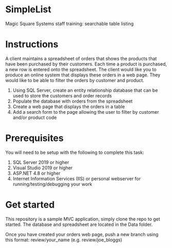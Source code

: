 # SimpleList
Magic Square Systems staff training: searchable table listing

# Instructions
A client maintains a spreadsheet of orders that shows the products that have been purchased by their customers. Each time a product is purchased, a new row is entered onto the spreadsheet. The client would like you to produce an online system that displays these orders in a web page. They would like to be able to filter the orders by customer and product.

1. Using SQL Server, create an entity relationship database that can be used to store the customers and order records
2. Populate the database with orders from the spreadsheet
3. Create a web page that displays the orders in a table
4. Add a search form to the page allowing the user to filter by customer and/or product code

# Prerequisites
You will need to be setup with the following to complete this task:
1. SQL Server 2019 or higher
2. Visual Studio 2019 or higher
3. ASP.NET 4.8 or higher
4. Internet Information Services (IIS) or personal webserver for running/testing/debugging your work

# Get started
This repository is a sample MVC application, simply clone the repo to get started. The database and spreadsheet are located in the Data folder.

Once you have created your orders web page, push a new branch using this format: review/your_name (e.g. review/joe_bloggs)
